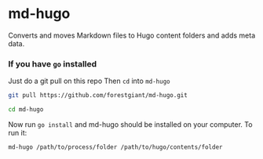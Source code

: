 # md-hugo
Converts and moves Markdown files to Hugo content folders and adds meta data.

### If you have `go` installed

Just do a git pull on this repo
Then `cd` into `md-hugo`

``` bash
git pull https://github.com/forestgiant/md-hugo.git

cd md-hugo

```
Now run `go install` and md-hugo should be installed on your computer. To run it:

``` bash
md-hugo /path/to/process/folder /path/to/hugo/contents/folder
```


